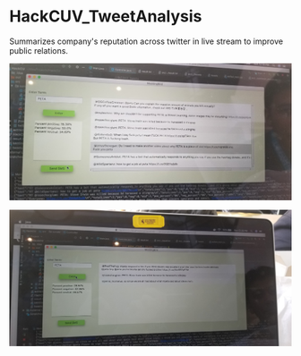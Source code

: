 # HackCUV_TweetAnalysis
Summarizes company's reputation across twitter in live stream to improve public relations.

![Sample 1](https://github.com/MoritzHayden/HackCUV_TweetAnalysis/blob/master/PETA1.jpg)

![Sample 2](https://github.com/MoritzHayden/HackCUV_TweetAnalysis/blob/master/PETA2.jpg)
